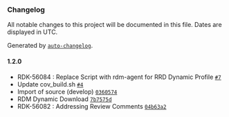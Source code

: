 ### Changelog

All notable changes to this project will be documented in this file. Dates are displayed in UTC.

Generated by [`auto-changelog`](https://github.com/CookPete/auto-changelog).

#### 1.2.0

- RDK-56084 : Replace Script with rdm-agent for RRD Dynamic Profile [`#7`](https://github.com/rdkcentral/rdm-agent/pull/7)
- Update cov_build.sh [`#4`](https://github.com/rdkcentral/rdm-agent/pull/4)
- Import of source (develop) [`0360574`](https://github.com/rdkcentral/rdm-agent/commit/036057460675cec1e1bf9b8e458a9b404887e5b6)
- RDM Dynamic Download [`7b7575d`](https://github.com/rdkcentral/rdm-agent/commit/7b7575df8709d40fd303c53cd6e356d1f9288821)
- RDK-56082 : Addressing Review Comments [`04b63a2`](https://github.com/rdkcentral/rdm-agent/commit/04b63a242d900b590edcd1a4d47c4561f366063b)
